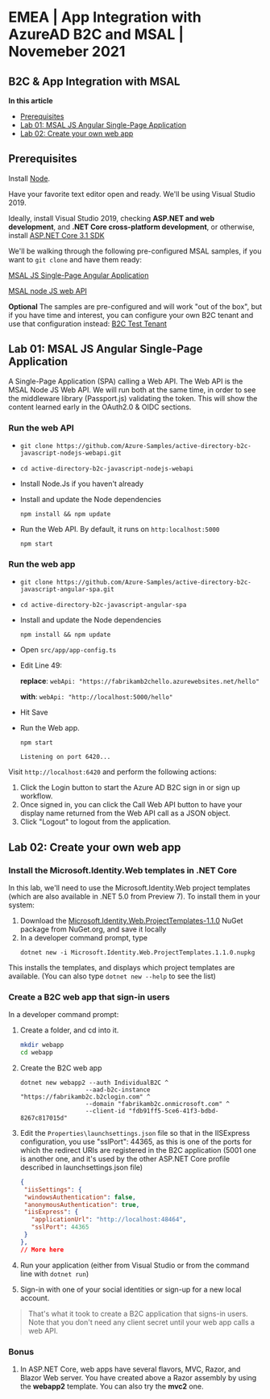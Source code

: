 # EMEA | App Integration with AzureAD B2C and MSAL | Novemeber 2021

## B2C & App Integration with MSAL

**In this article**
- [Prerequisites](#prerequisites)
- [Lab 01: MSAL JS Angular Single-Page Application](#lab-01-msal-js-angular-single-page-application)
- [Lab 02: Create your own web app](#lab-02-create-your-own-web-app)

## Prerequisites

Install [Node](https://nodejs.org/en/download/).

Have your favorite text editor open and ready. We'll be using Visual Studio 2019.

Ideally, install Visual Studio 2019, checking **ASP.NET and web development**, and **.NET Core cross-platform development**, or otherwise, install [ASP.NET Core 3.1 SDK](https://dotnet.microsoft.com/download/dotnet-core/3.1)

We'll be walking through the following pre-configured MSAL samples, if you want to `git clone` and have them ready:

[MSAL JS Single-Page Angular Application](https://github.com/Azure-Samples/active-directory-b2c-javascript-angular-spa)

[MSAL node JS web API](https://github.com/Azure-Samples/active-directory-b2c-javascript-nodejs-webapi)

**Optional**
The samples are pre-configured and will work "out of the box", but if you have time and interest, you can configure your own B2C tenant and use that configuration instead:
[B2C Test Tenant](https://docs.microsoft.com/en-us/azure/active-directory-b2c/tutorial-create-tenant)

## Lab 01: MSAL JS Angular Single-Page Application

A Single-Page Application (SPA) calling a Web API.
The Web API is the MSAL Node JS Web API.
We will run both at the same time, in order to see the middleware library (Passport.js) validating the token. This will show the content learned early in the OAuth2.0 & OIDC sections.

### Run the web API

- `git clone https://github.com/Azure-Samples/active-directory-b2c-javascript-nodejs-webapi.git`

- `cd active-directory-b2c-javascript-nodejs-webapi`

- Install Node.Js if you haven't already

- Install and update the Node dependencies

    `npm install && npm update`

- Run the Web API. By default, it runs on `http:localhost:5000`

    `npm start`

### Run the web app

- `git clone https://github.com/Azure-Samples/active-directory-b2c-javascript-angular-spa.git`

- `cd active-directory-b2c-javascript-angular-spa`

- Install and update the Node dependencies

    `npm install && npm update`

- Open `src/app/app-config.ts`
- Edit Line 49:

    **replace**: `webApi: "https://fabrikamb2chello.azurewebsites.net/hello"`

    **with**: `webApi: "http://localhost:5000/hello"`
- Hit Save

- Run the Web app.

    `npm start`

    `Listening on port 6420...`

Visit `http://localhost:6420` and perform the following actions:

1) Click the Login button to start the Azure AD B2C sign in or sign up workflow.
1) Once signed in, you can click the Call Web API button to have your display name returned from the Web API call as a JSON object.
1) Click "Logout" to logout from the application.


## Lab 02: Create your own web app

### Install the Microsoft.Identity.Web templates in .NET Core

In this lab, we'll need to use the Microsoft.Identity.Web project templates (which are also available in .NET 5.0 from Preview 7). To install them in your system:

1. Download the [Microsoft.Identity.Web.ProjectTemplates-1.1.0](https://www.nuget.org/api/v2/package/Microsoft.Identity.Web.ProjectTemplates/1.1.0) NuGet package from NuGet.org, and save it locally
1. In a developer command prompt, type
   ```dotnetcli
   dotnet new -i Microsoft.Identity.Web.ProjectTemplates.1.1.0.nupkg 
   ```

This installs the templates, and displays which project templates are available. (You can also type `dotnet new --help` to see the list)

### Create a B2C web app that sign-in users

In a developer command prompt:

1. Create a folder, and cd into it.
   ```bash
   mkdir webapp
   cd webapp
   ```

1. Create the B2C web app
   ```dotnetcli
   dotnet new webapp2 --auth IndividualB2C ^
                     --aad-b2c-instance "https://fabrikamb2c.b2clogin.com" ^
                     --domain "fabrikamb2c.onmicrosoft.com" ^
                     --client-id "fdb91ff5-5ce6-41f3-bdbd-8267c817015d"
   ```

1. Edit the `Properties\launchsettings.json` file so that in the IISExpress configuration, you use "sslPort": 44365, as this is one of the ports for which the redirect URIs are registered in the B2C application (5001 one is another one, and it's used by the other ASP.NET Core profile described in launchsettings.json file)
   ```Json
   {
    "iisSettings": {
    "windowsAuthentication": false,
    "anonymousAuthentication": true,
    "iisExpress": {
      "applicationUrl": "http://localhost:48464",
      "sslPort": 44365
    }
   },
   // More here
   ```

1. Run your application (either from Visual Studio or from the command line with `dotnet run`)
1. Sign-in with one of your social identities or sign-up for a new local account.

> That's what it took to create a B2C application that signs-in users.
> Note that you don't need any client secret until your web app calls a web API.

### Bonus

1. In ASP.NET Core, web apps have several flavors, MVC, Razor, and Blazor Web server. You have created above a Razor assembly by using the **webapp2** template. You can also try the **mvc2** one.